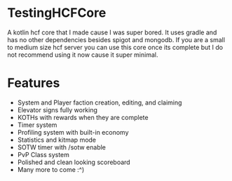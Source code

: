 # TestingHCFCore
A kotlin hcf core that I made cause I was super bored. It uses gradle and has no other dependencies besides spigot and mongodb. If you are a small to medium size hcf server you can use this core once its complete but I do not recommend using it now cause it super minimal.

# Features

- System and Player faction creation, editing, and claiming
- Elevator signs fully working
- KOTHs with rewards when they are complete
- Timer system
- Profiling system with built-in economy
- Statistics and kitmap mode
- SOTW timer with /sotw enable
- PvP Class system
- Polished and clean looking scoreboard
- Many more to come :^)
